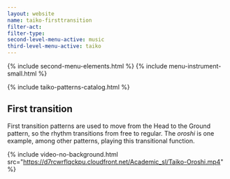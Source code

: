 ```yaml
---
layout: website
name: taiko-firsttransition
filter-act:
filter-type:
second-level-menu-active: music
third-level-menu-active: taiko
---
```


{% include second-menu-elements.html %}
{% include menu-instrument-small.html %}

<main class="page-content">
<div class="wrapper sidebar-contents">
  <aside class="sidebar-contents__table">
    {% include taiko-patterns-catalog.html %}
  </aside>

  <section class="sidebar-contents__section">
  <div class="text-container">
    <h2>First transition</h2>
    <p>First transition patterns are used to move from the Head to the Ground pattern, so the rhythm transitions from free to regular. The <em>oroshi</em> is one example, among other patterns, playing this transitional function.
</p>

{% include video-no-background.html
  src="https://d7rcwrflqckpu.cloudfront.net/Academic_sl/Taiko-Oroshi.mp4"
%}
  </div>
  </section>
  </div>
</main>
